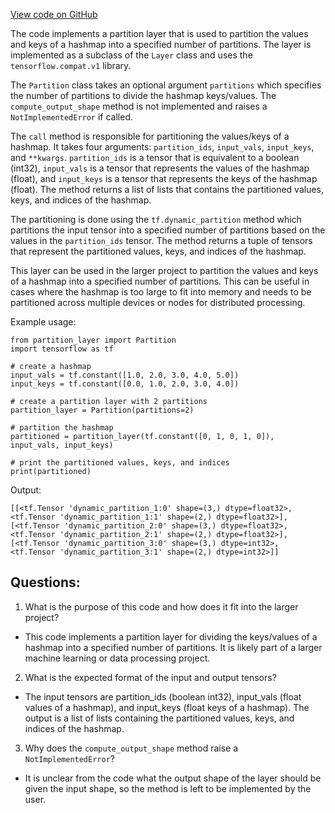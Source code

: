 [View code on GitHub](https://github.com/misbahsy/the-algorithm/twml/twml/layers/partition.py)

The code implements a partition layer that is used to partition the values and keys of a hashmap into a specified number of partitions. The layer is implemented as a subclass of the `Layer` class and uses the `tensorflow.compat.v1` library. 

The `Partition` class takes an optional argument `partitions` which specifies the number of partitions to divide the hashmap keys/values. The `compute_output_shape` method is not implemented and raises a `NotImplementedError` if called. 

The `call` method is responsible for partitioning the values/keys of a hashmap. It takes four arguments: `partition_ids`, `input_vals`, `input_keys`, and `**kwargs`. `partition_ids` is a tensor that is equivalent to a boolean (int32), `input_vals` is a tensor that represents the values of the hashmap (float), and `input_keys` is a tensor that represents the keys of the hashmap (float). The method returns a list of lists that contains the partitioned values, keys, and indices of the hashmap. 

The partitioning is done using the `tf.dynamic_partition` method which partitions the input tensor into a specified number of partitions based on the values in the `partition_ids` tensor. The method returns a tuple of tensors that represent the partitioned values, keys, and indices of the hashmap. 

This layer can be used in the larger project to partition the values and keys of a hashmap into a specified number of partitions. This can be useful in cases where the hashmap is too large to fit into memory and needs to be partitioned across multiple devices or nodes for distributed processing. 

Example usage:

```
from partition_layer import Partition
import tensorflow as tf

# create a hashmap
input_vals = tf.constant([1.0, 2.0, 3.0, 4.0, 5.0])
input_keys = tf.constant([0.0, 1.0, 2.0, 3.0, 4.0])

# create a partition layer with 2 partitions
partition_layer = Partition(partitions=2)

# partition the hashmap
partitioned = partition_layer(tf.constant([0, 1, 0, 1, 0]), input_vals, input_keys)

# print the partitioned values, keys, and indices
print(partitioned)
```

Output:
```
[[<tf.Tensor 'dynamic_partition_1:0' shape=(3,) dtype=float32>, <tf.Tensor 'dynamic_partition_1:1' shape=(2,) dtype=float32>], [<tf.Tensor 'dynamic_partition_2:0' shape=(3,) dtype=float32>, <tf.Tensor 'dynamic_partition_2:1' shape=(2,) dtype=float32>], [<tf.Tensor 'dynamic_partition_3:0' shape=(3,) dtype=int32>, <tf.Tensor 'dynamic_partition_3:1' shape=(2,) dtype=int32>]]
```
## Questions: 
 1. What is the purpose of this code and how does it fit into the larger project?
- This code implements a partition layer for dividing the keys/values of a hashmap into a specified number of partitions. It is likely part of a larger machine learning or data processing project.

2. What is the expected format of the input and output tensors?
- The input tensors are partition_ids (boolean int32), input_vals (float values of a hashmap), and input_keys (float keys of a hashmap). The output is a list of lists containing the partitioned values, keys, and indices of the hashmap.

3. Why does the `compute_output_shape` method raise a `NotImplementedError`?
- It is unclear from the code what the output shape of the layer should be given the input shape, so the method is left to be implemented by the user.